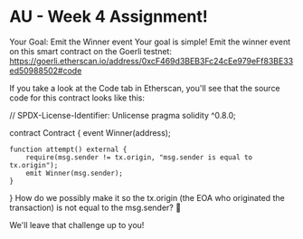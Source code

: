 # AU - Week 4 Assignment!

Your Goal: Emit the Winner event
Your goal is simple! Emit the winner event on this smart contract on the Goerli testnet: https://goerli.etherscan.io/address/0xcF469d3BEB3Fc24cEe979eFf83BE33ed50988502#code

If you take a look at the Code tab in Etherscan, you'll see that the source code for this contract looks like this:

// SPDX-License-Identifier: Unlicense
pragma solidity ^0.8.0;

contract Contract {
event Winner(address);

    function attempt() external {
        require(msg.sender != tx.origin, "msg.sender is equal to tx.origin");
        emit Winner(msg.sender);
    }

}
How do we possibly make it so the tx.origin (the EOA who originated the transaction) is not equal to the msg.sender? 🤔

We'll leave that challenge up to you!
